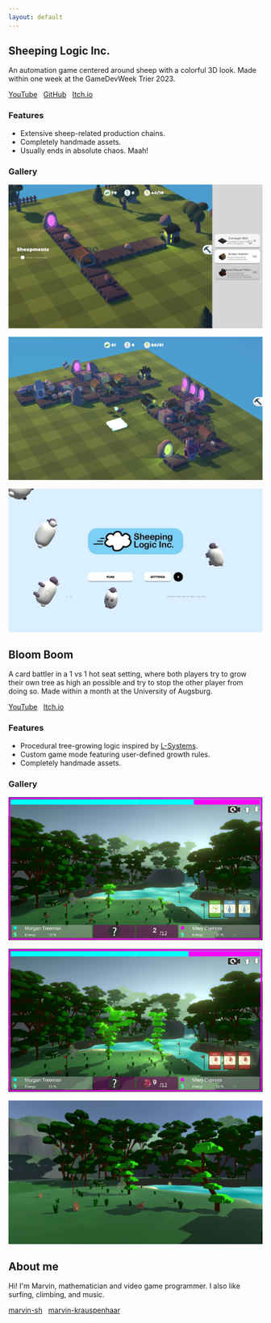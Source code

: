 ```yaml
---
layout: default
---
```

## Sheeping Logic Inc.
An automation game centered around sheep with a colorful 3D look. Made within one week at the GameDevWeek Trier 2023.

[<i class="fab fa-youtube"></i> YouTube](https://youtu.be/dSKOl-yFfmk) &nbsp; [<i class="fab fa-github"></i> GitHub](https://github.com/GameDevWeek-2023/OFF_SheepingLogic) &nbsp; [<i class="fab fa-itch-io"></i> Itch.io](https://blendomatik.itch.io/sheeping-logic-inc)

### Features
* Extensive sheep-related production chains.
* Completely handmade assets.
* Usually ends in absolute chaos. Maah!

### Gallery
![missing image: Sheeping Logic Inc. small factory](SL_Screenshots/small_base_sreenshot.png "Small factory")

![missing image: Sheeping Logic Inc. large factory](SL_Screenshots/large_base_sreenshot.png "Large factory")

![missing image: Sheeping Logic Inc. main menu](SL_Screenshots/main_menu.png "Main menu")

## Bloom Boom
A card battler in a 1 vs 1 hot seat setting, where both players try to grow
their own tree as high an possible and try to stop the other player from
doing so. Made within a month at the University of Augsburg.

[<i class="fab fa-youtube"></i> YouTube](https://youtu.be/Yg6f0jcUayk) &nbsp; [<i class="fab fa-itch-io"></i> Itch.io](https://bloomboomstudios.itch.io/bloomboom)

### Features
* Procedural tree-growing logic inspired by [L-Systems](https://en.m.wikipedia.org/wiki/L-system).
* Custom game mode featuring user-defined growth rules.
* Completely handmade assets.

### Gallery
![missing image: Bloom Boom small trees](BB_Screenshots/build_medium.png "Small trees")

![missing image: Bloom Boom large trees](BB_Screenshots/build_large.png "Large trees")

![missing image: Bloom Boom no hud](BB_Screenshots/sideways.png "Trees without hud")

## About me
Hi! I'm Marvin, mathematician and video game programmer. I also like surfing, climbing, and music.

[<i class="fab fa-github"></i> marvin-sh](https://github.com/marvin-sh) &nbsp; [<i class="fab fa-linkedin"></i> marvin-krauspenhaar](https://www.linkedin.com/in/marvin-krauspenhaar-463b72336/)
